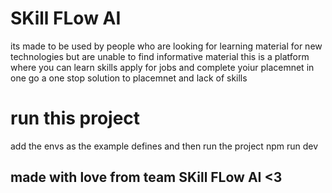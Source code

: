 # SKill FLow AI
 its made to be used by people who are looking for learning material for new technologies but are unable to find informative material
 this is a platform where you can learn skills apply for jobs and complete yoiur placemnet in one go
 a one stop solution to placemnet and lack of skills
# run this project
 add the envs as the example defines and then run the project
 npm run dev
## made with love from team SKill FLow AI <3